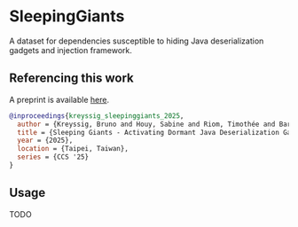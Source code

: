 # SleepingGiants

A dataset for dependencies susceptible to hiding Java deserialization gadgets and injection framework.

## Referencing this work

A preprint is available [here](https://arxiv.org/abs/2504.20485).

```bib
@inproceedings{kreyssig_sleepinggiants_2025,
  author = {Kreyssig, Bruno and Houy, Sabine and Riom, Timothée and Bartel, Alexandre},
  title = {Sleeping Giants - Activating Dormant Java Deserialization Gadget Chains through Stealthy Code Changes},
  year = {2025},
  location = {Taipei, Taiwan},
  series = {CCS '25}
}
```

## Usage

TODO


